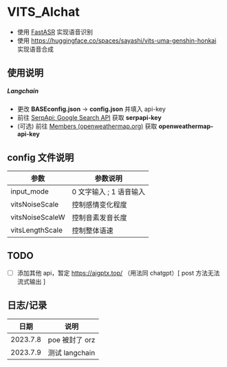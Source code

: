 # VITS_AIchat

- 使用 [FastASR](https://github.com/chenkui164/FastASR) 实现语音识别
- 使用 https://huggingface.co/spaces/sayashi/vits-uma-genshin-honkai 实现语音合成

## 使用说明

##### Langchain

- 更改 **BASEconfig.json** -> **config.json** 并填入 api-key
- 前往 [SerpApi: Google Search API](https://serpapi.com/) 获取 **serpapi-key**
- (可选) 前往 [Members (openweathermap.org)](https://home.openweathermap.org/api_keys) 获取 **openweathermap-api-key**

## config 文件说明

| 参数            | 参数说明                |
| --------------- | ----------------------- |
| input_mode      | 0 文字输入 ; 1 语音输入 |
| vitsNoiseScale  | 控制感情变化程度        |
| vitsNoiseScaleW | 控制音素发音长度        |
| vitsLengthScale | 控制整体语速            |

## TODO

- [ ] 添加其他 api，暂定 https://aigptx.top/ （用法同 chatgpt）[ post 方法无法流式输出 ]

## 日志/记录

| 日期     | 说明           |
| -------- | -------------- |
| 2023.7.8 | poe 被封了 orz |
| 2023.7.9 | 测试 langchain |
